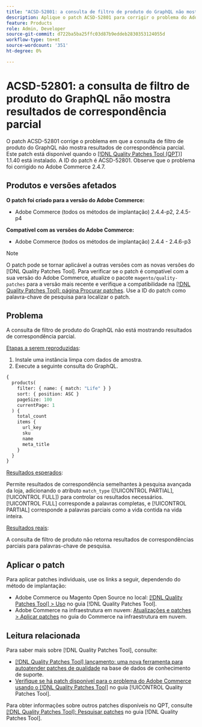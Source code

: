 ```yaml
---
title: "ACSD-52801: a consulta de filtro de produto do GraphQL não mostra resultados de correspondência parcial"
description: Aplique o patch ACSD-52801 para corrigir o problema do Adobe Commerce em que a consulta de filtro de produto do GraphQL não mostra resultados de correspondência parcial.
feature: Products
role: Admin, Developer
source-git-commit: d722ba5ba25ffc03d87b9eddeb2830353124055d
workflow-type: tm+mt
source-wordcount: '351'
ht-degree: 0%

---
```


# ACSD-52801: a consulta de filtro de produto do GraphQL não mostra resultados de correspondência parcial

O patch ACSD-52801 corrige o problema em que a consulta de filtro de produto do GraphQL não mostra resultados de correspondência parcial. Este patch está disponível quando o [[!DNL Quality Patches Tool (QPT)]](https://experienceleague.adobe.com/en/docs/commerce-knowledge-base/kb/announcements/commerce-announcements/magento-quality-patches-released-new-tool-to-self-serve-quality-patches) 1.1.40 está instalado. A ID do patch é ACSD-52801. Observe que o problema foi corrigido no Adobe Commerce 2.4.7.

## Produtos e versões afetados

**O patch foi criado para a versão do Adobe Commerce:**

* Adobe Commerce (todos os métodos de implantação) 2.4.4-p2, 2.4.5-p4

**Compatível com as versões do Adobe Commerce:**

* Adobe Commerce (todos os métodos de implantação) 2.4.4 - 2.4.6-p3

>[!NOTE]
>
>O patch pode se tornar aplicável a outras versões com as novas versões do [!DNL Quality Patches Tool]. Para verificar se o patch é compatível com a sua versão do Adobe Commerce, atualize o pacote `magento/quality-patches` para a versão mais recente e verifique a compatibilidade na [[!DNL Quality Patches Tool]: página Procurar patches](https://experienceleague.adobe.com/tools/commerce-quality-patches/index.html). Use a ID do patch como palavra-chave de pesquisa para localizar o patch.

## Problema

A consulta de filtro de produto do GraphQL não está mostrando resultados de correspondência parcial.

<u>Etapas a serem reproduzidas</u>:

1. Instale uma instância limpa com dados de amostra.
1. Execute a seguinte consulta do GraphQL.

```GraphQL
{
  products(
    filter: { name: { match: "Life" } }
    sort: { position: ASC }
    pageSize: 100
    currentPage: 1
  ) {
    total_count
    items {
      url_key
      sku
      name
      meta_title
    }
  }
}
```

<u>Resultados esperados</u>:

Permite resultados de correspondência semelhantes à pesquisa avançada da loja, adicionando o atributo `match_type` ([!UICONTROL PARTIAL], [!UICONTROL FULL]) para controlar os resultados necessários. [!UICONTROL FULL] corresponde a palavras completas, e [!UICONTROL PARTIAL] corresponde a palavras parciais como a vida contida na vida inteira.

<u>Resultados reais</u>:

A consulta de filtro de produto não retorna resultados de correspondências parciais para palavras-chave de pesquisa.

## Aplicar o patch

Para aplicar patches individuais, use os links a seguir, dependendo do método de implantação:

* Adobe Commerce ou Magento Open Source no local: [[!DNL Quality Patches Tool] > Uso](https://experienceleague.adobe.com/docs/commerce-operations/tools/quality-patches-tool/usage.html) no guia [!DNL Quality Patches Tool].
* Adobe Commerce na infraestrutura em nuvem: [Atualizações e patches > Aplicar patches](https://experienceleague.adobe.com/docs/commerce-cloud-service/user-guide/develop/upgrade/apply-patches.html) no guia do Commerce na infraestrutura em nuvem.

## Leitura relacionada

Para saber mais sobre [!DNL Quality Patches Tool], consulte:

* [[!DNL Quality Patches Tool] lançamento: uma nova ferramenta para autoatender patches de qualidade](https://experienceleague.adobe.com/en/docs/commerce-knowledge-base/kb/announcements/commerce-announcements/magento-quality-patches-released-new-tool-to-self-serve-quality-patches) na base de dados de conhecimento de suporte.
* [Verifique se há patch disponível para o problema do Adobe Commerce usando o  [!DNL Quality Patches Tool]](/help/tools/quality-patches-tool/patches-available-in-qpt/check-patch-for-magento-issue-with-magento-quality-patches.md) no guia [!UICONTROL Quality Patches Tool].


Para obter informações sobre outros patches disponíveis no QPT, consulte [[!DNL Quality Patches Tool]: Pesquisar patches](https://experienceleague.adobe.com/tools/commerce-quality-patches/index.html) no guia [!DNL Quality Patches Tool].
